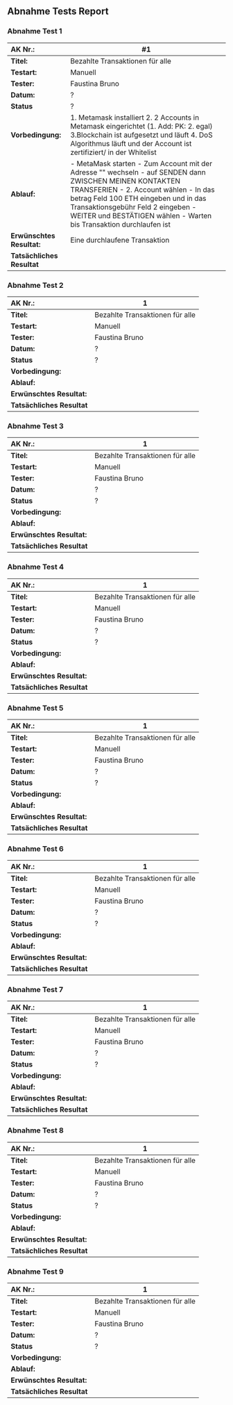## Abnahme Tests Report

### Abnahme Test 1

| **AK Nr.:** |     #1           |  
|:---------|---|
| **Titel:** | Bezahlte Transaktionen für alle |   
| **Testart:**| Manuell  |
| **Tester:** | Faustina Bruno  |
| **Datum:** | ?  |
| **Status** | ?  |
| **Vorbedingung:**          |  1. Metamask installiert 2. 2 Accounts in Metamask eingerichtet (1. Add: PK: 2. egal) 3.Blockchain ist aufgesetzt und läuft 4. DoS Algorithmus läuft und der Account ist zertifiziert/ in der Whitelist|      
| **Ablauf:**                | - MetaMask starten - Zum Account mit der Adresse "" wechseln - auf SENDEN dann ZWISCHEN MEINEN KONTAKTEN TRANSFERIEN - 2. Account wählen - In das betrag Feld 100 ETH eingeben und in das Transaktionsgebühr Feld 2 eingeben - WEITER und BESTÄTIGEN wählen - Warten bis Transaktion durchlaufen ist |          
| **Erwünschtes Resultat:**  |  Eine durchlaufene Transaktion |       
| **Tatsächliches Resultat** |   |         

### Abnahme Test 2

| **AK Nr.:** |     1           |  
|:---------|---|
| **Titel:** | Bezahlte Transaktionen für alle |   
| **Testart:**| Manuell  |
| **Tester:** | Faustina Bruno  |
| **Datum:** | ?  |
| **Status** | ?  |
| **Vorbedingung:**          |   |      
| **Ablauf:**                |   |          
| **Erwünschtes Resultat:**  |   |       
| **Tatsächliches Resultat** |   |    

### Abnahme Test 3

| **AK Nr.:** |     1           |  
|:---------|---|
| **Titel:** | Bezahlte Transaktionen für alle |   
| **Testart:**| Manuell  |
| **Tester:** | Faustina Bruno  |
| **Datum:** | ?  |
| **Status** | ?  |
| **Vorbedingung:**          |   |      
| **Ablauf:**                |   |          
| **Erwünschtes Resultat:**  |   |       
| **Tatsächliches Resultat** |   |    

### Abnahme Test 4

| **AK Nr.:** |     1           |  
|:---------|---|
| **Titel:** | Bezahlte Transaktionen für alle |   
| **Testart:**| Manuell  |
| **Tester:** | Faustina Bruno  |
| **Datum:** | ?  |
| **Status** | ?  |
| **Vorbedingung:**          |   |      
| **Ablauf:**                |   |          
| **Erwünschtes Resultat:**  |   |       
| **Tatsächliches Resultat** |   |    

### Abnahme Test 5
| **AK Nr.:** |     1           |  
|:---------|---|
| **Titel:** | Bezahlte Transaktionen für alle |   
| **Testart:**| Manuell  |
| **Tester:** | Faustina Bruno  |
| **Datum:** | ?  |
| **Status** | ?  |
| **Vorbedingung:**          |   |      
| **Ablauf:**                |   |          
| **Erwünschtes Resultat:**  |   |       
| **Tatsächliches Resultat** |   |    

### Abnahme Test 6

| **AK Nr.:** |     1           |  
|:---------|---|
| **Titel:** | Bezahlte Transaktionen für alle |   
| **Testart:**| Manuell  |
| **Tester:** | Faustina Bruno  |
| **Datum:** | ?  |
| **Status** | ?  |
| **Vorbedingung:**          |   |      
| **Ablauf:**                |   |          
| **Erwünschtes Resultat:**  |   |       
| **Tatsächliches Resultat** |   |    

### Abnahme Test 7

| **AK Nr.:** |     1           |  
|:---------|---|
| **Titel:** | Bezahlte Transaktionen für alle |   
| **Testart:**| Manuell  |
| **Tester:** | Faustina Bruno  |
| **Datum:** | ?  |
| **Status** | ?  |
| **Vorbedingung:**          |   |      
| **Ablauf:**                |   |          
| **Erwünschtes Resultat:**  |   |       
| **Tatsächliches Resultat** |   |    

### Abnahme Test 8

| **AK Nr.:** |     1           |  
|:---------|---|
| **Titel:** | Bezahlte Transaktionen für alle |   
| **Testart:**| Manuell  |
| **Tester:** | Faustina Bruno  |
| **Datum:** | ?  |
| **Status** | ?  |
| **Vorbedingung:**          |   |      
| **Ablauf:**                |   |          
| **Erwünschtes Resultat:**  |   |       
| **Tatsächliches Resultat** |   |    

### Abnahme Test 9

| **AK Nr.:** |     1           |  
|:---------|---|
| **Titel:** | Bezahlte Transaktionen für alle |   
| **Testart:**| Manuell  |
| **Tester:** | Faustina Bruno  |
| **Datum:** | ?  |
| **Status** | ?  |
| **Vorbedingung:**          |   |      
| **Ablauf:**                |   |          
| **Erwünschtes Resultat:**  |   |       
| **Tatsächliches Resultat** |   |    

